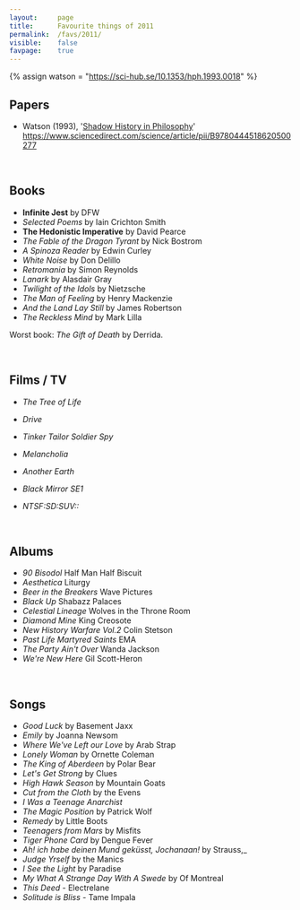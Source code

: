 ```yaml
---
layout:     page
title:      Favourite things of 2011
permalink:  /favs/2011/
visible:    false
favpage:	true
---
```


{%	assign watson = "https://sci-hub.se/10.1353/hph.1993.0018"		%}

## Papers

* Watson (1993), '<a href="{{watson}}">Shadow History in Philosophy</a>'
https://www.sciencedirect.com/science/article/pii/B9780444518620500277

<br>

## Books

* **Infinite Jest** by DFW
* _Selected Poems_ by Iain Crichton Smith
* **The Hedonistic Imperative** by David Pearce
* _The Fable of the Dragon Tyrant_ by Nick Bostrom
* _A Spinoza Reader_ by Edwin Curley
* _White Noise_ by Don Delillo
* _Retromania_ by Simon Reynolds
* _Lanark_ by Alasdair Gray
* _Twilight of the Idols_ by Nietzsche
* _The Man of Feeling_ by Henry Mackenzie
* _And the Land Lay Still_ by James Robertson
* _The Reckless Mind_ by Mark Lilla

Worst book: _The Gift of Death_ by Derrida.

<br>

## Films / TV

* _The Tree of Life_
* _Drive_
* _Tinker Tailor Soldier Spy_
* _Melancholia_
* _Another Earth_

* _Black Mirror SE1_
* _NTSF:SD:SUV::_

<br>

## Albums

* _90 Bisodol_	Half Man Half Biscuit
* _Aesthetica_	Liturgy
* _Beer in the Breakers_	Wave Pictures
* _Black Up_	Shabazz Palaces
* _Celestial Lineage_	Wolves in the Throne Room
* _Diamond Mine_	King Creosote
* _New History Warfare Vol.2_	Colin Stetson
* _Past Life Martyred Saints_	EMA
* _The Party Ain't Over_	Wanda Jackson
* _We're New Here_	Gil Scott-Heron


<br>


## Songs

* _Good Luck_ by Basement Jaxx
* _Emily_ by Joanna Newsom
* _Where We've Left our Love_ by Arab Strap
* _Lonely Woman_ by Ornette Coleman
* _The King of Aberdeen_ by Polar Bear
* _Let's Get Strong_ by Clues
* _High Hawk Season_ by Mountain Goats
* _Cut from the Cloth_ by the Evens
* _I Was a Teenage Anarchist_
* _The Magic Position_ by Patrick Wolf
* _Remedy_ by Little Boots
* _Teenagers from Mars_ by Misfits
* _Tiger Phone Card_ by Dengue Fever
* _Ah! ich habe deinen Mund geküsst, Jochanaan!_ by Strauss,_ 
* _Judge Yrself_ by the Manics
* _I See the Light_ by Paradise
* _My What A Strange Day With A Swede_ by Of Montreal
* _This Deed_ - Electrelane
* _Solitude is Bliss_ - Tame Impala